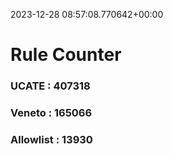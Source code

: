 2023-12-28 08:57:08.770642+00:00
# Rule Counter 
 ### UCATE : 407318

 ### Veneto : 165066

 ### Allowlist : 13930